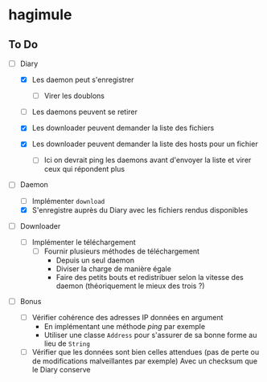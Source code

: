 # hagimule

## To Do

- [ ] Diary

  - [x] Les daemon peut s'enregistrer
    - [ ] Virer les doublons
  - [ ] Les daemons peuvent se retirer

  - [x] Les downloader peuvent demander la liste des fichiers
  - [x] Les downloader peuvent demander la liste des hosts pour un fichier
    - [ ] Ici on devrait ping les daemons avant d'envoyer la liste et virer ceux qui répondent plus

- [ ] Daemon

  - [ ] Implémenter `download`
  - [x] S'enregistre auprès du Diary avec les fichiers rendus disponibles

- [ ] Downloader
  - [ ] Implémenter le téléchargement
    - [ ] Fournir plusieurs méthodes de téléchargement
      - Depuis un seul daemon
      - Diviser la charge de manière égale
      - Faire des petits bouts et redistribuer selon la vitesse des daemon (théoriquement le mieux des trois ?)
- [ ] Bonus
  - [ ] Vérifier cohérence des adresses IP données en argument
    - En implémentant une méthode _ping_ par exemple
    - Utiliser une classe `Address` pour s'assurer de sa bonne forme au lieu de `String`
  - [ ] Vérifier que les données sont bien celles attendues (pas de perte ou de modifications malveillantes par exemple)
        Avec un checksum que le Diary conserve
